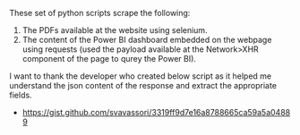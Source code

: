 These set of python scripts scrape the following:
1. The PDFs available at the website using selenium.
2. The content of the Power BI dashboard embedded on the webpage using requests (used the payload available at the Network>XHR component of the page to qurey the Power BI).

I want to thank the developer who created below script as it helped me understand the json content of the response and extract the appropriate fields.
- https://gist.github.com/svavassori/3319ff9d7e16a8788665ca59a5a04889
